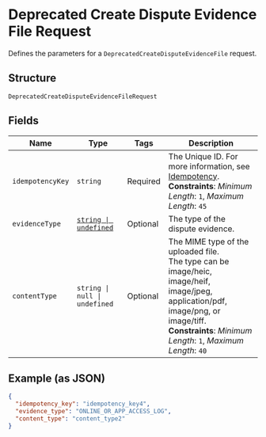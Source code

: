 
# Deprecated Create Dispute Evidence File Request

Defines the parameters for a `DeprecatedCreateDisputeEvidenceFile` request.

## Structure

`DeprecatedCreateDisputeEvidenceFileRequest`

## Fields

| Name | Type | Tags | Description |
|  --- | --- | --- | --- |
| `idempotencyKey` | `string` | Required | The Unique ID. For more information, see [Idempotency](https://developer.squareup.com/docs/working-with-apis/idempotency).<br/>**Constraints**: *Minimum Length*: `1`, *Maximum Length*: `45` |
| `evidenceType` | [`string \| undefined`](../models/dispute-evidence-type.md) | Optional | The type of the dispute evidence. |
| `contentType` | `string \| null \| undefined` | Optional | The MIME type of the uploaded file.<br/>The type can be image/heic, image/heif, image/jpeg, application/pdf, image/png, or image/tiff.<br/>**Constraints**: *Minimum Length*: `1`, *Maximum Length*: `40` |

## Example (as JSON)

```json
{
  "idempotency_key": "idempotency_key4",
  "evidence_type": "ONLINE_OR_APP_ACCESS_LOG",
  "content_type": "content_type2"
}
```

